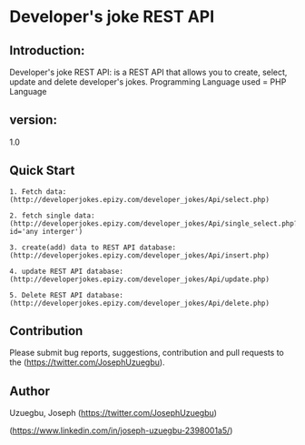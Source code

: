 # Developer's joke REST API

## Introduction:
Developer's joke REST API: is a REST API that allows you to create, select, update and delete developer's jokes. 
Programming Language used = PHP Language


## version: 
1.0 

## Quick Start
```
1. Fetch data: (http://developerjokes.epizy.com/developer_jokes/Api/select.php)

2. fetch single data: (http://developerjokes.epizy.com/developer_jokes/Api/single_select.php?id='any interger')

3. create(add) data to REST API database:  (http://developerjokes.epizy.com/developer_jokes/Api/insert.php)

4. update REST API database: (http://developerjokes.epizy.com/developer_jokes/Api/update.php)

5. Delete REST API database: (http://developerjokes.epizy.com/developer_jokes/Api/delete.php)
```

## Contribution

Please submit bug reports, suggestions, contribution and pull requests to the (https://twitter.com/JosephUzuegbu).

## Author

Uzuegbu, Joseph 
(https://twitter.com/JosephUzuegbu)

(https://www.linkedin.com/in/joseph-uzuegbu-2398001a5/)
